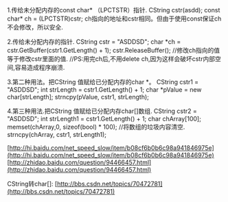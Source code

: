 1.传给未分配内存的const char* （LPCTSTR）指针. 
CString cstr(asdd);
const char* ch = (LPCTSTR)cstr;
ch指向的地址和cstr相同。但由于使用const保证ch不会修改，所以安全.

2.传给未分配内存的指针.
CString cstr = "ASDDSD";
char *ch = cstr.GetBuffer(cstr1.GetLength() + 1);
cstr.ReleaseBuffer();
//修改ch指向的值等于修改cstr里面的值.
//PS:用完ch后,不用delete ch,因为这样会破坏cstr内部空间,容易造成程序崩溃.

3.第二种用法。把CString 值赋给已分配内存的char *。
CString cstr1 = "ASDDSD";
int strLength = cstr1.GetLength() + 1;
char *pValue = new char[strLength];
strncpy(pValue, cstr1, strLength);

4.第三种用法.把CString 值赋给已分配内存char[]数组.
CString cstr2 = "ASDDSD";
int strLength1 = cstr1.GetLength() + 1;
char chArray[100];
memset(chArray,0, sizeof(bool) * 100); //将数组的垃圾内容清空.
strncpy(chArray, cstr1, strLength1);

[http://hi.baidu.com/net_speed_slow/item/b08cf6b0b6c98a941846975e](http://hi.baidu.com/net_speed_slow/item/b08cf6b0b6c98a941846975e)
[http://zhidao.baidu.com/question/94466457.html](http://zhidao.baidu.com/question/94466457.html)

CString转char[]:
[http://bbs.csdn.net/topics/70472781](http://bbs.csdn.net/topics/70472781)
